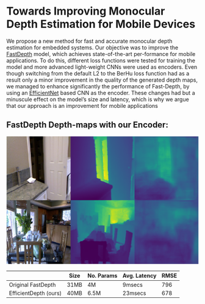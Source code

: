 # Towards Improving Monocular Depth Estimation for Mobile Devices

We propose a new method for fast and accurate monocular depth estimation for embedded systems. Our objective was to improve the [FastDepth](http://fastdepth.mit.edu/) model, which achieves state-of-the-art per-formance for mobile applications. To do this, different loss functions were tested for training the model and more advanced light-weight CNNs were used as encoders. Even though switching from the default L2 to the BerHu loss function had as a result only a minor improvement in the quality of the generated depth maps, we managed to enhance significantly the performance of Fast-Depth, by using an [EfficientNet](https://arxiv.org/pdf/1905.11946.pdf) based CNN as the encoder. These changes had but a minuscule effect on the model’s size and latency, which is why we argue that our approach is an improvement for mobile applications


## FastDepth Depth-maps with our Encoder:
![](imgs/l2_experiment.PNG)



|                      |      Size| No. Params | Avg. Latency| RMSE |
|----------------------|------    |------      | ------      |------|
|Original FastDepth    |31MB    |4M     | 9msecs     |796|
|EfficientDepth (ours) |40MB    |6.5M      | 23msecs      | 678|